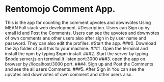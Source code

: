 # Rentomojo Comment App.
This is the app for counting the comment upvotes and downvotes Using MEAN Full stack web development.
#Description.
Users can Sign up by email id and Post the Comments.
Users can see the upvotes and downvotes of own comments ans other users also after sign in by user name and password.
They can also edit the profiles.
#Start the app.
###0. Download the zip folder of pull this to your machine.
###1. Open the terminal and install the npm by typing $npm install.
###2. Start the server by typing $node server.js on terminal.It listen port:3000
###3. open the app on browser by //localhost/3000 port.
###4. Sign up and Post the Comments and see the all users Comments.
###5. After Sign in You can see the upvotes and downvotes of own comment and other users also. 


